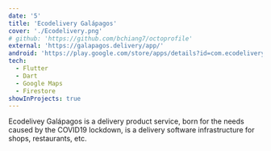 ```yaml
---
date: '5'
title: 'Ecodelivery Galápagos'
cover: './Ecodelivery.png'
# github: 'https://github.com/bchiang7/octoprofile'
external: 'https://galapagos.delivery/app/'
android: 'https://play.google.com/store/apps/details?id=com.ecodelivery.market.app'
tech:
  - Flutter
  - Dart
  - Google Maps
  - Firestore
showInProjects: true
---
```


Ecodelivey Galápagos is a delivery product service, born for the needs caused by the COVID19 lockdown, is a delivery software infrastructure for shops, restaurants, etc.
